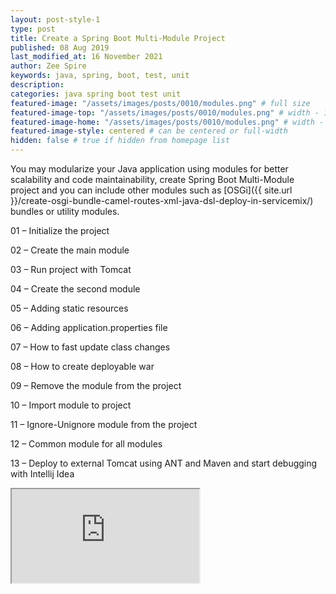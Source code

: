 ```yaml
---
layout: post-style-1
type: post
title: Create a Spring Boot Multi-Module Project
published: 08 Aug 2019
last_modified_at: 16 November 2021
author: Zee Spire
keywords: java, spring, boot, test, unit 
description: 
categories: java spring boot test unit 
featured-image: "/assets/images/posts/0010/modules.png" # full size
featured-image-top: "/assets/images/posts/0010/modules.png" # width - 1200 (you can add the same URL as for featured-image)
featured-image-home: "/assets/images/posts/0010/modules.png" # width - 600 (you can add the same URL as for featured-image) [use ~square images for homepage-style-1]
featured-image-style: centered # can be centered or full-width
hidden: false # true if hidden from homepage list
---
```

You may modularize your Java application using modules for better scalability and code maintainability, create Spring Boot Multi-Module project and you can include other modules such as [OSGi]({{ site.url }}/create-osgi-bundle-camel-routes-xml-java-dsl-deploy-in-servicemix/) bundles or utility modules.

01 – Initialize the project

02 – Create the main module

03 – Run project with Tomcat

04 – Create the second module

05 – Adding static resources

06 – Adding application.properties file

07 – How to fast update class changes

08 – How to create deployable war

09 – Remove the module from the project

10 – Import module to project

11 – Ignore-Unignore module from the project

12 – Common module for all modules

13 – Deploy to external Tomcat using ANT and Maven and start debugging with Intellij Idea

 <div class="ratio ratio-16x9 mb-3">
    <iframe src="https://www.youtube.com/embed/videoseries?list=PLvG8cZ6YuFBzfPiLa4k9ACiAoS-HUKnrL" title="YouTube video" allow="accelerometer; autoplay; clipboard-write; encrypted-media; gyroscope; picture-in-picture" allowfullscreen></iframe>
</div>